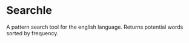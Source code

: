 # Searchle

A pattern search tool for the english language.  Returns potential words sorted by frequency.
